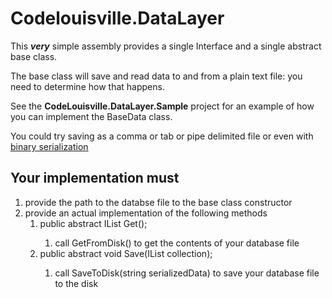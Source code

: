 # Codelouisville.DataLayer
This _**very**_ simple assembly provides a single Interface and a single abstract base class.

The base class will save and read data to and from a plain text file: you need to determine how that happens. 

See the **CodeLouisville.DataLayer.Sample** project for an example of how you can implement the BaseData class.

You could try saving as a comma or tab or pipe delimited file or even with [binary serialization](https://docs.microsoft.com/en-us/dotnet/standard/serialization/basic-serialization)


## Your implementation must
1. provide the path to the databse file to the base class constructor
1. provide an actual implementation of the following methods
    1. public abstract IList<T> Get();
        1. call GetFromDisk() to get the contents of your database file 
    1. public abstract void Save(IList<T> collection);
        1. call SaveToDisk(string serializedData) to save your database file to the disk
